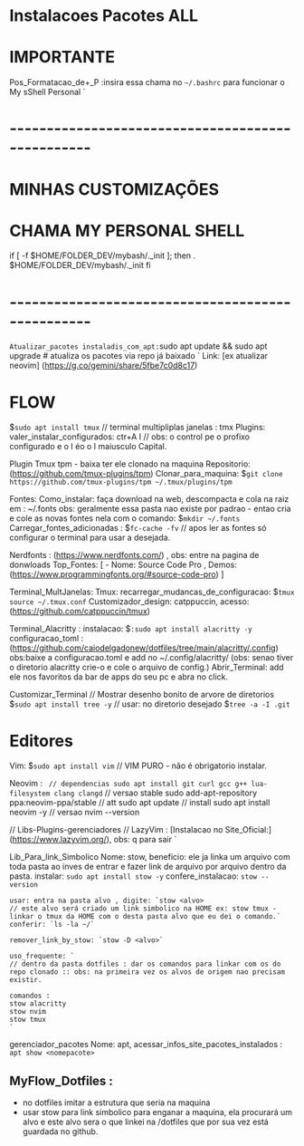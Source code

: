 # Instalacoes Pacotes ALL

# IMPORTANTE
Pos_Formatacao_de+_P :insira essa chama no `~/.bashrc` para funcionar o My sShell Personal
`
# -------------------------------------------------
# MINHAS CUSTOMIZAÇÕES

# CHAMA MY PERSONAL SHELL
if [ -f $HOME/FOLDER_DEV/mybash/._init ]; then
    . $HOME/FOLDER_DEV/mybash/._init
fi


# -------------------------------------------------
`
Atualizar_pacotes
  instaladis_com_apt: `sudo apt update && sudo apt upgrade # atualiza os pacotes via repo já baixado `
Link: [ex atualizar neovim] (https://g.co/gemini/share/5fbe7c0d8c17)

# FLOW <Produtividade Dev>

$`sudo apt install tmux`
// terminal multipliplas janelas : tmx
Plugins:
valer_instalar_configurados: ctr+A I // obs: o control pe o profixo configurado e o I éo o I maiusculo Capital.

Plugin Tmux tpm - baixa ter ele clonado na maquina
Repositorio: (https://github.com/tmux-plugins/tpm)
Clonar_para_maquina: $`git clone https://github.com/tmux-plugins/tpm ~/.tmux/plugins/tpm`

Fontes:
Como_instalar: faça download na web, descompacta e cola na raiz em : ~/.fonts
obs: geralmente essa pasta nao existe por padrao - entao cria e cole as novas fontes nela
com o comando: $`mkdir ~/.fonts`
Carregar_fontes_adicionadas : $`fc-cache -fv` // apos ler as fontes só configurar o terminal para usar a desejada.

Nerdfonts : (https://www.nerdfonts.com/) , obs: entre na pagina de donwloads
    Top_Fontes: [
        - Nome: Source Code Pro , Demos: (https://www.programmingfonts.org/#source-code-pro)
    ]

Terminal_MultJanelas:
Tmux: recarregar_mudancas_de_configuracao: $`tmux source ~/.tmux.conf`
Customizador_design: catppuccin, acesso: (https://github.com/catppuccin/tmux)

Terminal_Alacritty : instalacao: $`:sudo apt install alacritty -y`
configuracao_toml : (https://github.com/caiodelgadonew/dotfiles/tree/main/alacritty/.config)
obs:baixe a configuracao.toml e add no ~/.config/alacritty/ (obs: senao tiver o diretorio alacritty crie-o e cole o arquivo de config.)
Abrir_Terminal: add ele nos favoritos da bar de apps do seu pc e abra no click.

Customizar_Terminal
 // Mostrar desenho bonito de arvore de diretorios
 $`sudo apt install tree -y`
 // usar: no diretorio desejado $`tree -a -I .git`


# Editores
Vim: $`sudo apt install vim` // VIM PURO - não é obrigatorio instalar.

Neovim : `
  // dependencias
  sudo apt install git curl gcc g++ lua-filesystem clang clangd`
  // versao stable
  sudo add-apt-repository ppa:neovim-ppa/stable
  // att
  sudo apt update
  // install
  sudo apt install neovim -y
  // versao
  nvim --version

  // Libs-Plugins-gerenciadores
  // LazyVim :
  [Instalacao no Site_Oficial:] (https://www.lazyvim.org/), obs: q para sair
  `

Lib_Para_link_Simbolico
    Nome: stow, beneficio: ele ja linka um arquivo com toda pasta ao inves de entrar e fazer link de arquivo por arquivo dentro da pasta.
    instalar: `sudo apt install stow -y`
    confere_instalacao: `stow --version`

    usar: entra na pasta alvo , digite: `stow <alvo>
    // este alvo será criado um link simbolico na HOME ex: stow tmux - linkar o tmux da HOME com o desta pasta alvo que eu dei o comando.`
    conferir: `ls -la ~/`

    remover_link_by_stow: `stow -D <alvo>`

    uso_frequente: `
    // dentro da pasta dotfiles : dar os comandos para linkar com os do repo clonado :: obs: na primeira vez os alvos de origem nao precisam existir.

    comandos :
    stow alacritty
    stow nvim
    stow tmux
    `

gerenciador_pacotes
    Nome: apt,
    acessar_infos_site_pacotes_instalados : `apt show <nomepacote>`

MyFlow_Dotfiles :
-
- no dotfiles imitar a estrutura que seria na maquina
- usar stow para link simbolico para enganar a maquina, ela procurará um alvo e este alvo sera o que linkei na /dotfiles que por sua vez está guardada no github.
